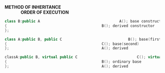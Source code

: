 **METHOD OF INHERITANCE &emsp; &emsp; &emsp; &emsp; &emsp; &emsp; &emsp; &emsp; &emsp; &emsp; &emsp; &emsp; &emsp; &emsp; &emsp; &emsp; &emsp; &emsp; &emsp; &emsp; &emsp; ORDER OF EXECUTION**
```C++
class B:public A									A(); base constructor
{											B(); derived constructor
};
```

```C++
class A:public B, public C								B(); base(first)
{											C(); base(second)
};											A(); derived
```

```C++
classA:public B, virtual public C							C(); virtual base
{											B(); ordinary base
};											A(); derived
```
